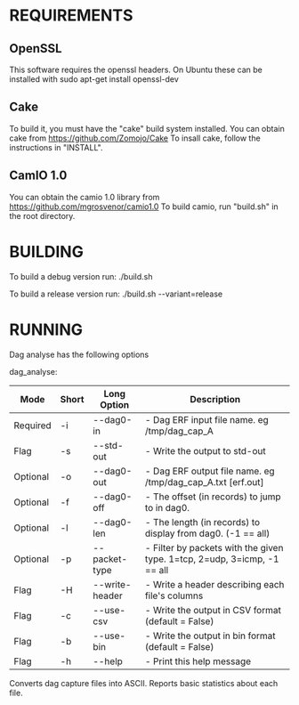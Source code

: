 REQUIREMENTS
============

OpenSSL
-------
This software requires the openssl headers. On Ubuntu these can be installed with 
sudo apt-get install openssl-dev

Cake
-----
To build it, you must have the "cake" build system installed. 
You can obtain cake from https://github.com/Zomojo/Cake
To insall cake, follow the instructions in "INSTALL".

CamIO 1.0
---------
You can obtain the camio 1.0 library from
https://github.com/mgrosvenor/camio1.0
To build camio, run "build.sh" in the root directory.

BUILDING
========
To build a debug version run:
./build.sh

To build a release version run:
./build.sh --variant=release

RUNNING
=======

Dag analyse has the following options  

dag_analyse:

|Mode     |Short|Long Option    | Description                                                                  |
|---------|-----|---------------|------------------------------------------------------------------------------|
|Required | -i  | --dag0-in     |   - Dag ERF input file name. eg /tmp/dag_cap_A  |
|Flag     | -s  | --std-out     |    - Write the output to std-out  |
|Optional | -o  | --dag0-out    |    - Dag ERF output file name. eg /tmp/dag_cap_A.txt [erf.out]  |
|Optional | -f  | --dag0-off    |    - The offset (in records) to jump to in dag0.  |
|Optional | -l  | --dag0-len    |    - The length (in records) to display from dag0. (-1 == all)  |
|Optional | -p  | --packet-type |    - Filter by packets with the given type. 1=tcp, 2=udp, 3=icmp, -1 == all  |
|Flag     | -H  | --write-header|    - Write a header describing each file's columns  |
|Flag     | -c  | --use-csv     |    - Write the output in CSV format (default = False) | 
|Flag     | -b  | --use-bin     |    - Write the output in bin format (default = False)  |
|Flag     | -h  | --help        |    - Print this help message  |
  
Converts dag capture files into ASCII. Reports basic statistics about each file.

